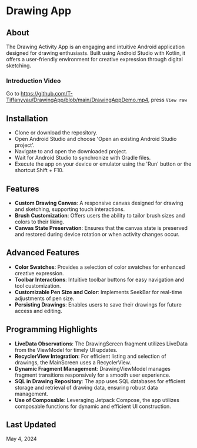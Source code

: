 # Drawing App

## About
The Drawing Activity App is an engaging and intuitive Android application designed for drawing enthusiasts. Built using Android Studio with Kotlin, it offers a user-friendly environment for creative expression through digital sketching.

### Introduction Video
Go to https://github.com/T-Tiffanyyau/DrawingApp/blob/main/DrawingAppDemo.mp4, press `View raw`

## Installation
- Clone or download the repository.
- Open Android Studio and choose 'Open an existing Android Studio project'.
- Navigate to and open the downloaded project.
- Wait for Android Studio to synchronize with Gradle files.
- Execute the app on your device or emulator using the 'Run' button or the shortcut Shift + F10.

## Features
- **Custom Drawing Canvas**: A responsive canvas designed for drawing and sketching, supporting touch interactions.
- **Brush Customization**: Offers users the ability to tailor brush sizes and colors to their liking.
- **Canvas State Preservation**: Ensures that the canvas state is preserved and restored during device rotation or when activity changes occur.

## Advanced Features
- **Color Swatches**: Provides a selection of color swatches for enhanced creative expression.
- **Toolbar Interactions**: Intuitive toolbar buttons for easy navigation and tool customization.
- **Customizable Pen Size and Color**: Implements SeekBar for real-time adjustments of pen size.
- **Persisting Drawings**: Enables users to save their drawings for future access and editing.

## Programming Highlights
- **LiveData Observations**: The DrawingScreen fragment utilizes LiveData from the ViewModel for timely UI updates.
- **RecyclerView Integration**: For efficient listing and selection of drawings, the MainScreen uses a RecyclerView.
- **Dynamic Fragment Management**: DrawingViewModel manages fragment transitions responsively for a smooth user experience.
- **SQL in Drawing Repository**: The app uses SQL databases for efficient storage and retrieval of drawing data, ensuring robust data management.
- **Use of Composable**: Leveraging Jetpack Compose, the app utilizes composable functions for dynamic and efficient UI construction.

## Last Updated
May 4, 2024

